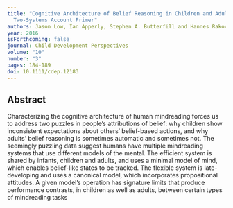 ```yaml
---
title: "Cognitive Architecture of Belief Reasoning in Children and Adults: A
  Two-Systems Account Primer"
authors: Jason Low, Ian Apperly, Stephen A. Butterfill and Hannes Rakoczy
year: 2016
isForthcoming: false
journal: Child Development Perspectives
volume: "10"
number: "3"
pages: 184-189
doi: 10.1111/cdep.12183
---
```


## Abstract

Characterizing the cognitive architecture of human mindreading 
forces us to address two puzzles in people’s attributions of belief:
why children show inconsistent expectations about others’ belief-based actions, and why adults’ belief reasoning is sometimes automatic and sometimes not. The seemingly puzzling data suggest humans have multiple mindreading systems that use different models of the mental. The efficient system is shared by infants, children and adults, and uses a minimal model of mind, which enables belief-like states to be tracked. The flexible system is late-developing and uses a canonical model, which incorporates propositional attitudes. A given model’s operation has signature limits that produce performance contrasts, in children as well as adults, between certain types of mindreading tasks

